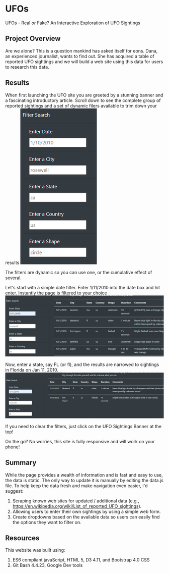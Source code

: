 # UFOs
UFOs - Real *or* Fake?  An Interactive Exploration of UFO Sightings
## Project Overview
Are we alone?  This is a question mankind has asked itself for eons.  Dana, an experienced journalist, wants to find out.  She has acquired a table of reported UFO sightings and we will build a web site using this data for users to research this data.
## Results
When first launching the UFO site you are greeted by a stunning banner and a fascinating introductory article. Scroll down to see the complete group of reported sightings and a set of dynamic filers available to trim down your results ![Filter Options](https://github.com/goldbala55/UFOs/blob/main/static/images/Filters.png) 

The filters are dynamic so you can use one, or the cumulative effect of several.

Let's start with a simple date filter.  Enter 1/11/2010 into the date box and hit enter.  Instantly the page is filtered to your choice
![Date Filter](https://github.com/goldbala55/UFOs/blob/main/static/images/Date_Filter_Results.png) 

Now, enter a state, say FL (or fl), and the results are narrowed to sightings in Florida on Jan 11, 2010.
![Date and State Filter](https://github.com/goldbala55/UFOs/blob/main/static/images/Date_n_State_Filter_Results.png) 

If you need to clear the filters, just click on the UFO Sightings Banner at the top!

On the go?  No worries, this site is fully responsive and will work on your phone!
## Summary
While the page provides a wealth of information and is fast and easy to use, the data is static. The only way to update it is manually by editing the data.js file.  To help keep the data fresh and make navigation even easier, I'd suggest:

1. Scraping known web sites for updated / additional data (e.g., https://en.wikipedia.org/wiki/List_of_reported_UFO_sightings).
2. Allowing users to enter their own sightings by using a simple web form.
3. Create dropdowns based on the available data so users can easily find the options they want to filter on.
## Resources
This website was built using:
1. ES6 compliant javaScript, HTML 5, D3 4.11, and Bootstrap 4.0 CSS
2. Git Bash 4.4.23, Google Dev tools